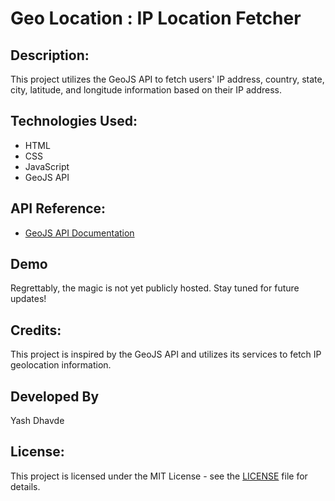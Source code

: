 # Geo Location : IP Location Fetcher

## Description:
This project utilizes the GeoJS API to fetch users' IP address, country, state, city, latitude, and longitude information based on their IP address.

## Technologies Used:
- HTML
- CSS
- JavaScript
- GeoJS API

## API Reference:
- [GeoJS API Documentation](https://www.geojs.io/docs/)

## Demo
Regrettably, the magic is not yet publicly hosted. Stay tuned for future updates!

## Credits:
This project is inspired by the GeoJS API and utilizes its services to fetch IP geolocation information.

## Developed By
Yash Dhavde

## License:
This project is licensed under the MIT License - see the [LICENSE](LICENSE) file for details.

